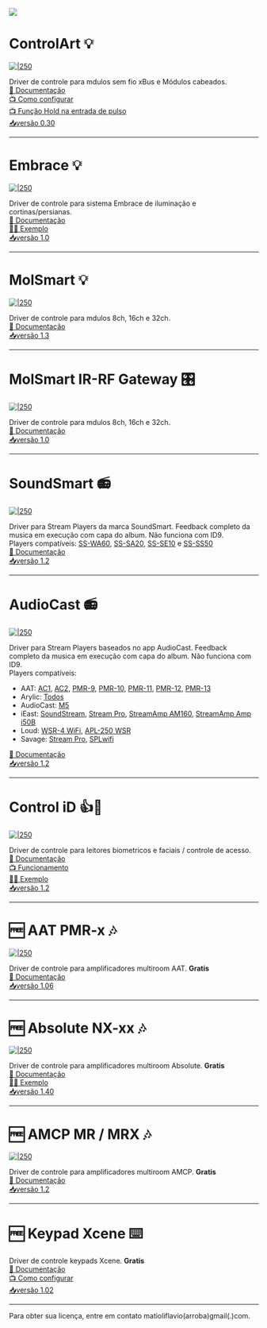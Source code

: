 ![](https://raw.githubusercontent.com/Matioliflavio/RTI-Drivers/master/RTIDriver3rdParty.png)

<!--/Controlart.html)-->
# ControlArt 💡
[![|250](./Images/ControlArt.png)](https://github.com/Matioliflavio/RTI-Drivers/raw/master/ControlArt%20v0.30.rtidriver)
 
Driver de controle para mdulos sem fio xBus e Módulos cabeados.  
[📃 Documentação](https://docs.google.com/document/d/1x7njGneO6W4oGCM__tr-wER8Rpgwkz-W38y99eORL5Y/edit?usp=sharing)  
[📺 Como configurar](https://youtu.be/4LRs-2Ro52w)  
[📺 Função Hold na entrada de pulso](https://youtu.be/mfD7mNyFfBk)  
[📥versão 0.30](https://github.com/Matioliflavio/RTI-Drivers/raw/master/ControlArt%20v0.30.rtidriver)    
    
---  
  
<!--/Embrace.html)-->
# Embrace 💡
[![|250](./Images/Embrace.png)](https://github.com/Matioliflavio/RTI-Drivers/raw/master/Embrace%20v1.0.rtidriver)
 
Driver de controle para sistema Embrace de iluminação e cortinas/persianas.  
[📃 Documentação](https://github.com/Matioliflavio/RTI-Drivers/raw/master/Documenta%C3%A7%C3%A3o/Embrace.pdf)  
[👨‍💻 Exemplo](https://github.com/Matioliflavio/RTI-Drivers/raw/master/Exemplos/Embrace.apex)  
[📥versão 1.0](https://github.com/Matioliflavio/RTI-Drivers/raw/master/Embrace%20v1.0.rtidriver)
    
---  
  
<!--/MolSmart.html)-->
# MolSmart 💡
[![|250](./Images/MolSmart.png)](https://github.com/Matioliflavio/RTI-Drivers/raw/master/MolSmart%20v1.3.rtidriver)
 
Driver de controle para mdulos 8ch, 16ch e 32ch.  
[📃 Documentação](https://github.com/Matioliflavio/RTI-Drivers/raw/master/Documenta%C3%A7%C3%A3o/MolSmart.pdf)  
[📥versão 1.3](https://github.com/Matioliflavio/RTI-Drivers/raw/master/MolSmart%20v1.3.rtidriver) 

---  
  
<!--/MolSmart-IR-RF.html)-->
# MolSmart IR-RF Gateway 🎛️
[![|250](./Images/MolSmart-IR-RF.png)](https://github.com/Matioliflavio/RTI-Drivers/raw/master/MolSmart-IR-RF%20v1.0.rtidriver)
 
Driver de controle para mdulos 8ch, 16ch e 32ch.  
[📃 Documentação](https://docs.google.com/document/d/1b7Mc9g1LIBRFtNNa5y0bFOiQf-D8U5tjb-ljNRBEB1I/edit?usp=sharing)  
[📥versão 1.0](https://github.com/Matioliflavio/RTI-Drivers/raw/master/MolSmart-IR-RF%20v1.0.rtidriver) 

---  
<!--SoundSmart-->
# SoundSmart 📻 
[![|250](./Images/SoundSmart.png)](https://github.com/Matioliflavio/RTI-Drivers/raw/master/SoundSmart%20v1.2.rtidriver)

Driver para Stream Players da marca SoundSmart. Feedback completo da musica em execução com capa do album. Não funciona com ID9.  
Players compatíveis: [SS-WA60](http://www.soundsmartbr.com/product/ss-wa60/), [SS-SA20](http://www.soundsmartbr.com/product/ss-sa20/), [SS-SE10](http://www.soundsmartbr.com/product/ss-se10/) e [SS-SS50](https://www.soundsmartbr.com/produto/ss-ss50/)  
[📃 Documentação](https://github.com/Matioliflavio/RTI-Drivers/raw/master/Documenta%C3%A7%C3%A3o/SoundSmart.pdf)  
[📥versão 1.2](https://github.com/Matioliflavio/RTI-Drivers/raw/master/SoundSmart%20v1.2.rtidriver)  

---  
  
<!--AudioCast-->
# AudioCast 📻 
[![|250](./Images/AudioCast.png)](https://github.com/Matioliflavio/RTI-Drivers/raw/master/AudioCast%20v1.2.rtidriver)

Driver para Stream Players baseados no app AudioCast. Feedback completo da musica em execução com capa do album. Não funciona com ID9.  
Players compatíveis:
- AAT: [AC1](https://aataudio.com.br/audio-streaming/aat-audiocast-ac-1/), [AC2](https://aataudio.com.br/audio-streaming/aat-audiocast-ac-2-g2/), [PMR-9](https://aataudio.com.br/multirooms/aat-pmr-9/), [PMR-10](https://aataudio.com.br/multirooms/aat-pmr-10/), [PMR-11](https://aataudio.com.br/multirooms/aat-pmr-11/), [PMR-12](https://aataudio.com.br/multirooms/aat-pmr-12/), [PMR-13](https://aataudio.com.br/multirooms/aat-pmr-13/)  
- Arylic: [Todos](https://www.arylic.com/)  
- AudioCast: [M5](https://audiocast.io/)  
- iEast: [SoundStream](https://www.ieast.net/eng/products/soundstream/), [Stream Pro](https://www.ieast.net/eng/products/stream-pro/), [StreamAmp AM160](https://www.ieast.net/eng/products/streamamp-am160/), [StreamAmp Amp i50B](https://www.ieast.net/eng/products/streamamp-amp-i50b/)  
- Loud: [WSR-4 WiFi](https://www.loudaudio.com.br/produto/receptor-wsr-4-wifi), [APL-250 WSR](https://www.loudaudio.com.br)  
- Savage: [Stream Pro](https://grsavage.com.br/stream-pro/), [SPLwifi](https://grsavage.com.br/linha-spl-wifi/)  


[📃 Documentação](https://github.com/Matioliflavio/RTI-Drivers/raw/master/Documenta%C3%A7%C3%A3o/Audiocast.pdf)  
[📥versão 1.2](https://github.com/Matioliflavio/RTI-Drivers/raw/master/AudioCast%20v1.2.rtidriver)    
  
---  
  
<!--/ControliD.html)-->
# Control iD 👍📸
[![|250](./Images/ControlId.png)](https://github.com/Matioliflavio/RTI-Drivers/raw/master/Control_ID%20v1.2.rtidriver)

Driver de controle para leitores biometricos e faciais / controle de acesso.   
[📃 Documentação](https://github.com/Matioliflavio/RTI-Drivers/raw/master/Documenta%C3%A7%C3%A3o/Control%20iD.pdf)  
[📺 Funcionamento](https://youtu.be/UwRdSBLR4gc)  
[👨‍💻 Exemplo](https://github.com/Matioliflavio/RTI-Drivers/raw/master/Exemplos/Sample%20Control%20ID.apex)  
[📥versão 1.2](https://github.com/Matioliflavio/RTI-Drivers/raw/master/Control_ID%20v1.2.rtidriver)      
  
---  
  
<!--/AAT.html)-->
# 🆓 AAT PMR-x 🎶
[![|250](./Images/PMR-x.png)](https://github.com/Matioliflavio/RTI-Drivers/raw/master/AAT%20PMR-x%20V1.06.rtidriver)

Driver de controle para amplificadores multiroom AAT. **Gratis**  
[📃 Documentação](https://github.com/Matioliflavio/RTI-Drivers/raw/master/Documenta%C3%A7%C3%A3o/AAT%20PMR-x.pdf)  
[📥versão 1.06](https://github.com/Matioliflavio/RTI-Drivers/raw/master/AAT%20PMR-x%20V1.06.rtidriver)    
  
---  
  
<!--/Absolute.html)-->
# 🆓 Absolute NX-xx 🎶
[![|250](./Images/NXx.png)](https://github.com/Matioliflavio/RTI-Drivers/raw/master/Absolute%20NX-xx%20v1.40.rtidriver)

Driver de controle para amplificadores multiroom Absolute. **Gratis**  
[📃 Documentação](https://github.com/Matioliflavio/RTI-Drivers/raw/master/Documenta%C3%A7%C3%A3o/Absolute%20NX-x.pdf)  
[👨‍💻 Exemplo](https://github.com/Matioliflavio/RTI-Drivers/raw/master/Exemplos/NX%20Multiroom.apex)  
[📥versão 1.40](https://github.com/Matioliflavio/RTI-Drivers/raw/master/Absolute%20NX-xx%20v1.40.rtidriver)  

---  
<!--/AMCP.html)-->
# 🆓 AMCP MR / MRX 🎶
[![|250](./Images/AMCP.png)](https://github.com/Matioliflavio/RTI-Drivers/raw/master/AMCP%20-%20MR-MRX%20Series%20v1.2.rtidriver)

Driver de controle para amplificadores multiroom AMCP.  **Gratis**  
[📃 Documentação](https://github.com/Matioliflavio/RTI-Drivers/raw/master/Documenta%C3%A7%C3%A3o/AMCP%20MR%20MRX.pdf)  
[📥versão 1.2](https://github.com/Matioliflavio/RTI-Drivers/raw/master/AMCP%20-%20MR-MRX%20Series%20v1.2.rtidriver)  

---  
  
<!--/Xcene.html)-->
# 🆓 Keypad Xcene ⌨️

Driver de controle keypads Xcene. **Gratis**  
[📃 Documentação](https://github.com/Matioliflavio/RTI-Drivers/raw/master/Documenta%C3%A7%C3%A3o/Xcene%20Keypad.pdf)  
[📺 Como configurar](https://youtu.be/aVJv_6ff9MQ)  
[📥versão 1.02](https://github.com/Matioliflavio/RTI-Drivers/raw/master/Xcene%20Keypad%20V1.02.rtidriver)  

---  
  

Para obter sua licença, entre em contato matioliflavio(arroba)gmail(.)com.  



<!--
```markdown
Syntax highlighted code block

# Header 1
## Header 2
### Header 3

- Bulleted
- List

1. Numbered
2. List

**Bold** and _Italic_ and `Code` text

[Link](url) and ![Image](src)
```
-->